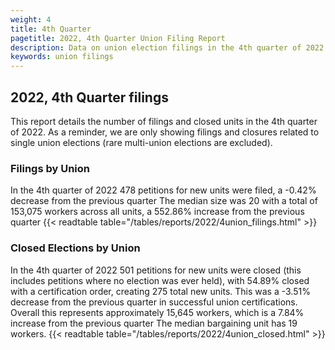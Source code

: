 ```yaml
---
weight: 4
title: 4th Quarter
pagetitle: 2022, 4th Quarter Union Filing Report
description: Data on union election filings in the 4th quarter of 2022
keywords: union filings
---
```


## 2022, 4th Quarter filings

This report details the number of filings and closed units in the 4th quarter of 2022. As a reminder, we are only showing filings and closures related to single union elections (rare multi-union elections are excluded).

### Filings by Union
In the 4th quarter of 2022 478 petitions for new units were filed, a -0.42% decrease from the previous quarter The median size was 20 with a total of 153,075 workers across all units, a 552.86% increase from the previous quarter
{{< readtable table="/tables/reports/2022/4union_filings.html" >}}

### Closed Elections by Union
In the 4th quarter of 2022 501 petitions for new units were closed (this includes petitions where no election was ever held), with 54.89% closed with a certification order, creating 275 total new units. This was a -3.51% decrease from the previous quarter in successful union certifications. Overall this represents approximately 15,645 workers, which is a 7.84% increase from the previous quarter The median bargaining unit has 19 workers.
{{< readtable table="/tables/reports/2022/4union_closed.html" >}}
